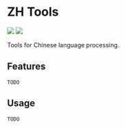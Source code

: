 ZH Tools
=======

![](https://api.travis-ci.org/Linusp/zhtools.png?branch=master) ![](https://coveralls.io/repos/github/Linusp/zhtools/badge.svg?branch=master)

Tools for Chinese language processing.

## Features

`TODO`

## Usage

`TODO`
